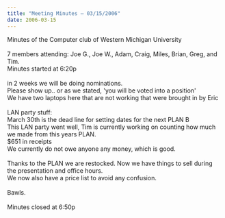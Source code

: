 ```yaml
---
title: "Meeting Minutes – 03/15/2006"
date: 2006-03-15
---
```

Minutes of the Computer club of Western Michigan University<br>
<br>
7 members attending: Joe G., Joe W., Adam, Craig, Miles, Brian, Greg, and Tim.<br>
Minutes started at 6:20p<br>
<br>
in 2 weeks we will be doing nominations.<br>
Please show up.. or as we stated, 'you will be voted into a position'<br>
We have two laptops here that are not working that were brought in by Eric<br>
<br>
LAN party stuff:<br>
March 30th is the dead line for setting dates for the next PLAN B<br>
This LAN party went well, Tim is currently working on counting how much
we made from this years PLAN.<br>
$651 in receipts<br>
We currently do not owe anyone any money, which is good.<br>
<br>
Thanks to the PLAN we are restocked. Now we have things to sell during
the presentation and office hours.<br>
We now also have a price list to avoid any confusion.<br>
<br>
Bawls.<br>
<br>
Minutes closed at 6:50p<br>